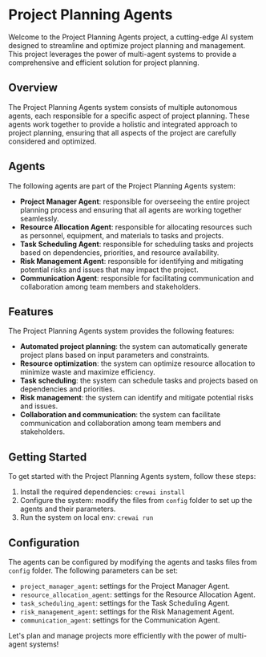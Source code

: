 # Project Planning Agents

Welcome to the Project Planning Agents project, a cutting-edge AI system designed to streamline and optimize project planning and management. This project leverages the power of multi-agent systems to provide a comprehensive and efficient solution for project planning.

## Overview

The Project Planning Agents system consists of multiple autonomous agents, each responsible for a specific aspect of project planning. These agents work together to provide a holistic and integrated approach to project planning, ensuring that all aspects of the project are carefully considered and optimized.

## Agents

The following agents are part of the Project Planning Agents system:

* **Project Manager Agent**: responsible for overseeing the entire project planning process and ensuring that all agents are working together seamlessly.
* **Resource Allocation Agent**: responsible for allocating resources such as personnel, equipment, and materials to tasks and projects.
* **Task Scheduling Agent**: responsible for scheduling tasks and projects based on dependencies, priorities, and resource availability.
* **Risk Management Agent**: responsible for identifying and mitigating potential risks and issues that may impact the project.
* **Communication Agent**: responsible for facilitating communication and collaboration among team members and stakeholders.

## Features

The Project Planning Agents system provides the following features:

* **Automated project planning**: the system can automatically generate project plans based on input parameters and constraints.
* **Resource optimization**: the system can optimize resource allocation to minimize waste and maximize efficiency.
* **Task scheduling**: the system can schedule tasks and projects based on dependencies and priorities.
* **Risk management**: the system can identify and mitigate potential risks and issues.
* **Collaboration and communication**: the system can facilitate communication and collaboration among team members and stakeholders.

## Getting Started

To get started with the Project Planning Agents system, follow these steps:

1. Install the required dependencies: `crewai install`
2. Configure the system: modify the files from `config` folder to set up the agents and their parameters.
3. Run the system on local env: `crewai run`

## Configuration

The agents can be configured by modifying the agents and tasks files from `config` folder. The following parameters can be set:

* `project_manager_agent`: settings for the Project Manager Agent.
* `resource_allocation_agent`: settings for the Resource Allocation Agent.
* `task_scheduling_agent`: settings for the Task Scheduling Agent.
* `risk_management_agent`: settings for the Risk Management Agent.
* `communication_agent`: settings for the Communication Agent.


Let's plan and manage projects more efficiently with the power of multi-agent systems!
